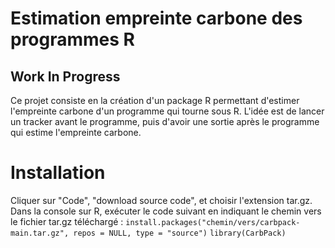 # Estimation empreinte carbone des programmes R

## Work In Progress

Ce projet consiste en la création d'un package R permettant d'estimer l'empreinte carbone d'un programme qui tourne sous R.
L'idée est de lancer un tracker avant le programme, puis d'avoir une sortie après le programme qui estime l'empreinte carbone.

# Installation 

Cliquer sur "Code", "download source code", et choisir l'extension tar.gz.
Dans la console sur R, exécuter le code suivant en indiquant le chemin vers le fichier tar.gz téléchargé :
`install.packages("chemin/vers/carbpack-main.tar.gz", repos = NULL, type = "source")`
`library(CarbPack)`
